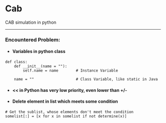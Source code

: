 # Cab 
CAB simulation in python

---

### Encountered Problem:

- #### Variables in python class
```
def class:
    def __init__(name = ""):
        self.name = name        # Instance Variable
    
    name = ""                   # Class Variable, like static in Java
```

- #### << in Python has very low priority, even lower than +/-

- #### Delete element in list which meets some condition
```
# Get the sublist, whose elements don't meet the condition
somelist[:] = [x for x in somelist if not determine(x)]
```
